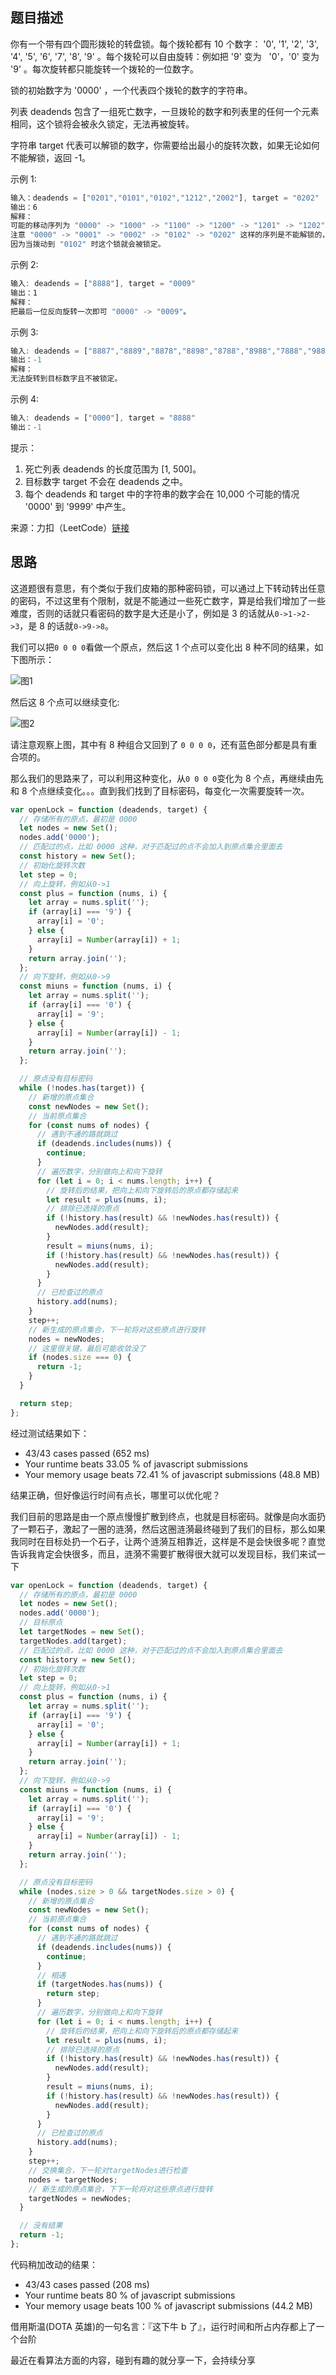 ## 题目描述

你有一个带有四个圆形拨轮的转盘锁。每个拨轮都有 10 个数字： '0', '1', '2', '3', '4', '5', '6', '7', '8', '9' 。每个拨轮可以自由旋转：例如把 '9' 变为   '0'，'0' 变为 '9' 。每次旋转都只能旋转一个拨轮的一位数字。

锁的初始数字为 '0000' ，一个代表四个拨轮的数字的字符串。

列表 deadends 包含了一组死亡数字，一旦拨轮的数字和列表里的任何一个元素相同，这个锁将会被永久锁定，无法再被旋转。

字符串 target 代表可以解锁的数字，你需要给出最小的旋转次数，如果无论如何不能解锁，返回 -1。

示例 1:

```js
输入：deadends = ["0201","0101","0102","1212","2002"], target = "0202"
输出：6
解释：
可能的移动序列为 "0000" -> "1000" -> "1100" -> "1200" -> "1201" -> "1202" -> "0202"。
注意 "0000" -> "0001" -> "0002" -> "0102" -> "0202" 这样的序列是不能解锁的，
因为当拨动到 "0102" 时这个锁就会被锁定。
```

示例 2:

```js
输入: deadends = ["8888"], target = "0009"
输出：1
解释：
把最后一位反向旋转一次即可 "0000" -> "0009"。
```

示例 3:

```js
输入: deadends = ["8887","8889","8878","8898","8788","8988","7888","9888"], target = "8888"
输出：-1
解释：
无法旋转到目标数字且不被锁定。
```

示例 4:

```js
输入: deadends = ["0000"], target = "8888"
输出：-1
```

提示：

1. 死亡列表 deadends 的长度范围为 [1, 500]。
2. 目标数字 target 不会在 deadends 之中。
3. 每个 deadends 和 target 中的字符串的数字会在 10,000 个可能的情况 '0000' 到 '9999' 中产生。

来源：力扣（LeetCode）[链接](https://leetcode-cn.com/problems/open-the-lock)

## 思路

这道题很有意思，有个类似于我们皮箱的那种密码锁，可以通过上下转动转出任意的密码，不过这里有个限制，就是不能通过一些死亡数字，算是给我们增加了一些难度，否则的话就只看密码的数字是大还是小了，例如是 3 的话就从`0->1->2->3`，是 8 的话就`0->9->8`。

我们可以把`0 0 0 0`看做一个原点，然后这 1 个点可以变化出 8 种不同的结果，如下图所示：

![图1](https://i.loli.net/2020/08/05/FKlO71SWD9ygRuY.png)

然后这 8 个点可以继续变化:

![图2](https://i.loli.net/2020/08/05/N54GuE1y6vmFclr.png)

请注意观察上图，其中有 8 种组合又回到了 `0 0 0 0`，还有蓝色部分都是具有重合项的。

那么我们的思路来了，可以利用这种变化，从`0 0 0 0`变化为 8 个点，再继续由先和 8 个点继续变化。。。直到我们找到了目标密码，每变化一次需要旋转一次。

```js
var openLock = function (deadends, target) {
  // 存储所有的原点，最初是 0000
  let nodes = new Set();
  nodes.add('0000');
  // 匹配过的点，比如 0000 这种，对于匹配过的点不会加入到原点集合里面去
  const history = new Set();
  // 初始化旋转次数
  let step = 0;
  // 向上旋转，例如从0->1
  const plus = function (nums, i) {
    let array = nums.split('');
    if (array[i] === '9') {
      array[i] = '0';
    } else {
      array[i] = Number(array[i]) + 1;
    }
    return array.join('');
  };
  // 向下旋转，例如从0->9
  const miuns = function (nums, i) {
    let array = nums.split('');
    if (array[i] === '0') {
      array[i] = '9';
    } else {
      array[i] = Number(array[i]) - 1;
    }
    return array.join('');
  };

  // 原点没有目标密码
  while (!nodes.has(target)) {
    // 新增的原点集合
    const newNodes = new Set();
    // 当前原点集合
    for (const nums of nodes) {
      // 遇到不通的路就跳过
      if (deadends.includes(nums)) {
        continue;
      }
      // 遍历数字，分别做向上和向下旋转
      for (let i = 0; i < nums.length; i++) {
        // 旋转后的结果，把向上和向下旋转后的原点都存储起来
        let result = plus(nums, i);
        // 排除已选择的原点
        if (!history.has(result) && !newNodes.has(result)) {
          newNodes.add(result);
        }
        result = miuns(nums, i);
        if (!history.has(result) && !newNodes.has(result)) {
          newNodes.add(result);
        }
      }
      // 已检查过的原点
      history.add(nums);
    }
    step++;
    // 新生成的原点集合，下一轮将对这些原点进行旋转
    nodes = newNodes;
    // 这里很关键，最后可能收敛没了
    if (nodes.size === 0) {
      return -1;
    }
  }

  return step;
};
```

经过测试结果如下：

- 43/43 cases passed (652 ms)
- Your runtime beats 33.05 % of javascript submissions
- Your memory usage beats 72.41 % of javascript submissions (48.8 MB)

结果正确，但好像运行时间有点长，哪里可以优化呢？

我们目前的思路是由一个原点慢慢扩散到终点，也就是目标密码。就像是向水面扔了一颗石子，激起了一圈的涟漪，然后这圈涟漪最终碰到了我们的目标，那么如果我同时在目标处扔一个石子，让两个涟漪互相靠近，这样是不是会快很多呢？直觉告诉我肯定会快很多，而且，涟漪不需要扩散得很大就可以发现目标，我们来试一下

```js
var openLock = function (deadends, target) {
  // 存储所有的原点，最初是 0000
  let nodes = new Set();
  nodes.add('0000');
  // 目标原点
  let targetNodes = new Set();
  targetNodes.add(target);
  // 匹配过的点，比如 0000 这种，对于匹配过的点不会加入到原点集合里面去
  const history = new Set();
  // 初始化旋转次数
  let step = 0;
  // 向上旋转，例如从0->1
  const plus = function (nums, i) {
    let array = nums.split('');
    if (array[i] === '9') {
      array[i] = '0';
    } else {
      array[i] = Number(array[i]) + 1;
    }
    return array.join('');
  };
  // 向下旋转，例如从0->9
  const miuns = function (nums, i) {
    let array = nums.split('');
    if (array[i] === '0') {
      array[i] = '9';
    } else {
      array[i] = Number(array[i]) - 1;
    }
    return array.join('');
  };

  // 原点没有目标密码
  while (nodes.size > 0 && targetNodes.size > 0) {
    // 新增的原点集合
    const newNodes = new Set();
    // 当前原点集合
    for (const nums of nodes) {
      // 遇到不通的路就跳过
      if (deadends.includes(nums)) {
        continue;
      }
      // 相遇
      if (targetNodes.has(nums)) {
        return step;
      }
      // 遍历数字，分别做向上和向下旋转
      for (let i = 0; i < nums.length; i++) {
        // 旋转后的结果，把向上和向下旋转后的原点都存储起来
        let result = plus(nums, i);
        // 排除已选择的原点
        if (!history.has(result) && !newNodes.has(result)) {
          newNodes.add(result);
        }
        result = miuns(nums, i);
        if (!history.has(result) && !newNodes.has(result)) {
          newNodes.add(result);
        }
      }
      // 已检查过的原点
      history.add(nums);
    }
    step++;
    // 交换集合，下一轮对targetNodes进行检查
    nodes = targetNodes;
    // 新生成的原点集合，下下一轮将对这些原点进行旋转
    targetNodes = newNodes;
  }

  // 没有结果
  return -1;
};
```

代码稍加改动的结果：

- 43/43 cases passed (208 ms)
- Your runtime beats 80 % of javascript submissions
- Your memory usage beats 100 % of javascript submissions (44.2 MB)

借用斯温(DOTA 英雄)的一句名言：『这下牛 b 了』，运行时间和所占内存都上了一个台阶

最近在看算法方面的内容，碰到有趣的就分享一下，会持续分享
